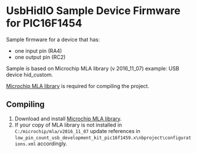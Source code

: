# UsbHidIO Sample Device Firmware for PIC16F1454

Sample firmware for a device that has:
- one input pin (RA4) 
- one output pin (RC2)

Sample is based on Microchip MLA library (v 2016_11_07) example: USB device hid_custom.

[Microchip MLA library](http://www.microchip.com/mplab/microchip-libraries-for-applications) is required for compiling the project.

## Compiling

1. Download and install [Microchip MLA library](http://www.microchip.com/mplab/microchip-libraries-for-applications).
2. If your copy of MLA library is not installed in `C:/microchip/mla/v2016_11_07` update references in `low_pin_count_usb_development_kit_pic16f1459.x\nbproject\configurations.xml` accordingly.




